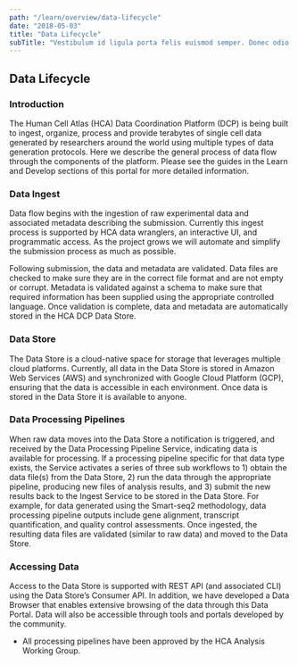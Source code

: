 ```yaml
---
path: "/learn/overview/data-lifecycle"
date: "2018-05-03"
title: "Data Lifecycle"
subTitle: "Vestibulum id ligula porta felis euismod semper. Donec odio dui."
---
```


## Data Lifecycle

### Introduction ###

The Human Cell Atlas (HCA) Data Coordination Platform (DCP) is being built to ingest, organize, process and provide terabytes of single cell data generated by researchers around the world using multiple types of data generation protocols. Here we describe the general process of data flow through the components of the platform. Please see the guides in the Learn and Develop sections of this portal for more detailed information. 

### Data Ingest ###

Data flow begins with the ingestion of raw experimental data and associated metadata describing the submission. Currently this ingest process is supported by HCA data wranglers, an interactive UI, and programmatic access. As the project grows we will automate and simplify the submission process as much as possible. 

Following submission, the data and metadata are validated. Data files are checked to make sure they are in the correct file format and are not empty or corrupt. Metadata is validated against a schema to make sure that required information has been supplied using the appropriate controlled language. Once validation is complete, data and metadata are automatically stored in the HCA DCP Data Store.

### Data Store ###
The Data Store is a cloud-native space for storage that leverages multiple cloud platforms. Currently, all data in the Data Store is stored in Amazon Web Services (AWS) and synchronized with Google Cloud Platform (GCP), ensuring that the data is accessible in each environment. Once data is stored in the Data Store it is available to anyone.

### Data Processing Pipelines ###

When raw data moves into the Data Store a notification is triggered, and received by the Data Processing Pipeline Service, indicating data is available for processing. If a processing pipeline specific for that data type exists, the Service activates a series of three sub workflows to 1) obtain the data file(s) from the Data Store, 2) run the data through the appropriate pipeline, producing new files of analysis results, and 3) submit the new results back to the Ingest Service to be stored in the Data Store. For example, for data generated using the Smart-seq2 methodology, data processing pipeline outputs include gene alignment, transcript quantification, and quality control assessments. Once ingested, the resulting data files are validated (similar to raw data) and moved to the Data Store.



### Accessing Data ###
Access to the Data Store is supported with REST API (and associated CLI) using the Data Store’s Consumer API. In addition, we have developed a Data Browser that enables extensive browsing of the data through this Data Portal. Data will also be accessible through tools and portals developed by the community.

* All processing pipelines have been approved by the HCA Analysis Working Group.
